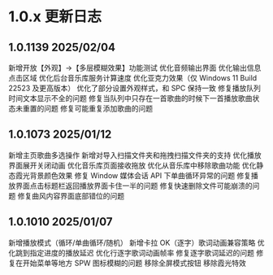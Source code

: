 # 1.0.x 更新日志

## 1.0.1139 2025/02/04

新增开放【外观】->【多层模糊效果】功能测试
优化音频输出界面
优化输出信息点击区域
优化后台音乐库服务计算速度
优化亚克力效果（仅 Windows 11 Build 22523 及更高版本）
优化了部分设置外观样式，和 SPC 保持一致
修复播放队列时间文本显示不全的问题
修复当队列中只存在一首歌曲的时候下一首播放歌曲状态未重置的问题
修复可能重复添加歌曲的问题

## 1.0.1073 2025/01/12

新增主页歌曲多选操作
新增对导入扫描文件夹和拖拽扫描文件夹的支持
优化播放界面展开关闭动画
优化音乐库页面接收拖放
优化从音乐库中移除歌曲功能
优化静态霞光背景颜色效果
修复 Window 媒体会话 API 下单曲循环异常的问题
修复播放界面点击标题栏返回播放界面卡住一半的问题
修复快速删除文件可能崩溃的问题
修复曲风内容界面底部错位的问题

## 1.0.1010 2025/01/07

新增播放模式（循环/单曲循环/随机）
新增卡拉 OK（逐字）歌词动画兼容策略
优化跳到指定进度的播放延迟
优化行逐字歌词动画帧率
修复逐字歌词延迟的问题
修复在开始菜单等地方 SPW 图标模糊的问题
移除全屏模式按钮
移除霞光特效